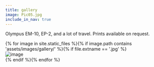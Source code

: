 ```yaml
---
title: gallery
image: Pic05.jpg
include_in_nav: true
---
```


<p>Olympus EM-10, EP-2, and a lot of travel. Prints available on request.</p>

<div class="box alt">
  {% for image in site.static_files %}{% if image.path contains 'assets/images/gallery/' %}{% if file.extname == '.jpg' %}
  <div class="row uniform 50%"><div class="4u"><span class="image fit"><img src="{{ site.baseurl }}{{ image.path }}" alt="image" /></span></div></div>
  {% endif %}{% endfor %}
</div>
